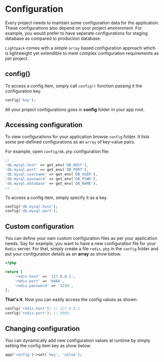 # Configuration

Every project needs to maintain some configuration data for the application. 
These configurations also depend on your project environment. For example, you
would prefer to have seperate configurations for staging database as compared to
production database.

`Lightpack` comes with a simple `array` based configuration approach which is lightweight
yet extendible to meet complex configuration requirements as per project.

## config()

To access a config item, simply call `config()` function passing it the configuration key.

```php
config('key'); 
```

<p class="tip">All your project configurations goes in <b>config</b> folder in your app root.</p>

## Accessing configuration

To view configurations for your application browse `config` folder. It
lists some pre-defined configurations as an `array` of key-value pairs.

For example, open `config/db.php` configuration file:

```php
// ...
'db.mysql.host' => get_env('DB_HOST'),
'db.mysql.port' => get_env('DB_PORT'),
'db.mysql.username' => get_env('DB_USER'),
'db.mysql.password' => get_env('DB_PSWD'),
'db.mysql.database' => get_env('DB_NAME'),
// ...
```

To access a config item, simply specify it as a key.

```php
config('db.mysql.host');
config('db.mysql.port');
```

## Custom configuration

You can define your own custom configuration files as per your application needs. Say 
for example, you want to have a new configuration file for your `Redis` server. For that,
simply create a file `redis.php` in the `config` folder and put your configuration details
as an **array** as show below.

```php
<?php

return [
    'redis.host' => '127.0.0.1',
    'redis.port' => '6666',
    'redis.password' => '1234',
];
```

**That's it**. Now you can easily access the config values as shown:

```php
config('redis.host'); // 127.0.0.1
config('redis.port'); // 6666
```

## Changing configuration

You can dynamically add new configuration values at runtime by simply
setting the config item key as show below.

```php
app('config')->set('key', 'value');
```
